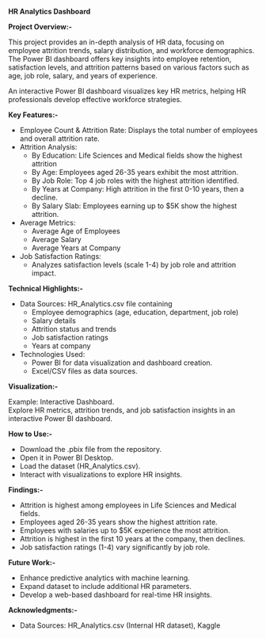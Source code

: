 **HR Analytics Dashboard**

**Project Overview:-**

This project provides an in-depth analysis of HR data, focusing on employee attrition trends, salary distribution, and workforce demographics. The Power BI dashboard offers key insights into employee retention, satisfaction levels, and attrition patterns based on various factors such as age, job role, salary, and years of experience.

An interactive Power BI dashboard visualizes key HR metrics, helping HR professionals develop effective workforce strategies.

**Key Features:-**
- Employee Count & Attrition Rate: Displays the total number of employees and overall attrition rate.
- Attrition Analysis:
   - By Education: Life Sciences and Medical fields show the highest attrition
   - By Age: Employees aged 26-35 years exhibit the most attrition.
   - By Job Role: Top 4 job roles with the highest attrition identified.
   - By Years at Company: High attrition in the first 0-10 years, then a decline.
   - By Salary Slab: Employees earning up to $5K show the highest attrition.
- Average Metrics:
   - Average Age of Employees
   - Average Salary
   - Average Years at Company
- Job Satisfaction Ratings:
   - Analyzes satisfaction levels (scale 1-4) by job role and attrition impact.

**Technical Highlights:-**
- Data Sources: HR_Analytics.csv file containing
   - Employee demographics (age, education, department, job role)
   - Salary details
   - Attrition status and trends
   - Job satisfaction ratings
   - Years at company
- Technologies Used:
  - Power BI for data visualization and dashboard creation.
  - Excel/CSV files as data sources.

**Visualization:-**

  Example: Interactive Dashboard.  
  Explore HR metrics, attrition trends, and job satisfaction insights in an interactive Power BI dashboard.

**How to Use:-**
- Download the .pbix file from the repository.
- Open it in Power BI Desktop.
- Load the dataset (HR_Analytics.csv).
- Interact with visualizations to explore HR insights.

**Findings:-**
- Attrition is highest among employees in Life Sciences and Medical fields.
- Employees aged 26-35 years show the highest attrition rate.
- Employees with salaries up to $5K experience the most attrition.
- Attrition is highest in the first 10 years at the company, then declines.
- Job satisfaction ratings (1-4) vary significantly by job role.

**Future Work:-**
- Enhance predictive analytics with machine learning.
- Expand dataset to include additional HR parameters.
- Develop a web-based dashboard for real-time HR insights.

**Acknowledgments:-**
- Data Sources: HR_Analytics.csv (Internal HR dataset), Kaggle
